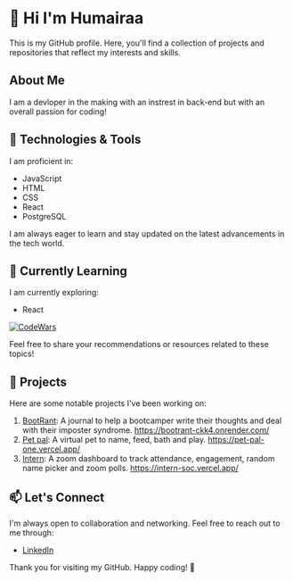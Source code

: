 # 🤗 Hi I'm Humairaa

This is my GitHub profile. Here, you'll find a collection of projects and repositories that reflect my interests and skills.

## About Me

I am a devloper in the making with an instrest in back-end but with an overall passion for coding!

## 🔧 Technologies & Tools

I am proficient in:

- JavaScript
- HTML
- CSS
- React
- PostgreSQL
  
I am always eager to learn and stay updated on the latest advancements in the tech world.

## 🌱 Currently Learning

I am currently exploring:

- React
  
[![CodeWars](https://www.codewars.com/users/humairaap/badges/large)](https://www.codewars.com/users/humairaap)


Feel free to share your recommendations or resources related to these topics!

## 🚀 Projects

Here are some notable projects I've been working on:

1. [BootRant](https://github.com/humiraa/BootRant): A journal to help a bootcamper write their thoughts and deal with their imposter syndrome. https://bootrant-ckk4.onrender.com/
2. [Pet pal](https://github.com/humiraa/PetPal): A virtual pet to name, feed, bath and play. https://pet-pal-one.vercel.app/
3. [Intern](https://github.com/Christener19/intern): A zoom dashboard to track attendance, engagement, random name picker and zoom polls. https://intern-soc.vercel.app/ 



## 📫 Let's Connect

I'm always open to collaboration and networking. Feel free to reach out to me through:

- [LinkedIn](www.linkedin.com/in/humairaa-patel-)



Thank you for visiting my GitHub. Happy coding! 🚀

